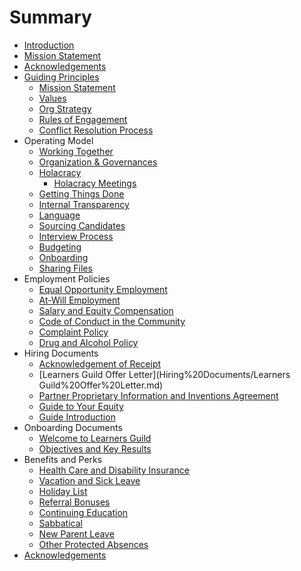 # Summary

* [Introduction](README.md)
* [Mission Statement](Guiding_Principles/Mission_Statement.md)
* [Acknowledgements](Acknowledgements.md)
* [Guiding Principles](Guiding_Principles/README.md)
   * [Mission Statement](Guiding_Principles/Mission_Statement.md)
   * [Values](Guiding%20Principles/Learners%20Guild%20Values.md)
   * [Org Strategy](Guiding%20Principles/Strategy.md)
   * [Rules of Engagement](Guiding%20Principles/Engagement.md)
   * [Conflict Resolution Process](Guiding%20Principles/Conflict.md)
* Operating Model
   * [Working Together](Operating%20Model/Working%20Together.md)
   * [Organization & Governances](Operating%20Model/Organization%20and%20Governance.md)
   * [Holacracy](Operating%20Model/Holacracy/Home.md)
       * [Holacracy Meetings](Operating%20Model/Holacracy/Holacracy-Meetings.md)
   * [Getting Things Done](Operating%20Model/GTD.md)
   * [Internal Transparency](Operating%20Model/Internal%20Transparency.md)
   * [Language](Operating%20Model/Language.md)
   * [Sourcing Candidates](Operating%20Model/Sourcing%20Candidates.md)
   * [Interview Process](Operating%20Model/Interview%20Process.md)
   * [Budgeting](Operating%20Model/Budgeting.md)
   * [Onboarding](Operating%20Model/Onboarding.md)
   * [Sharing Files](Operating%20Model/Sharing%20Files.md)
* Employment Policies
   * [Equal Opportunity Employment](Employment%20Policies/Equal%20Opportunity%20Employment.md)
   * [At-Will Employment](Employment%20Policies/At-Will%20Employment.md)
   * [Salary and Equity Compensation](Employment%20Policies/Salary%20and%20Equity%20Compensation.md)
   * [Code of Conduct in the Community](Employment%20Policies/Code%20of%20Conduct%20in%20the%20Community.md)
   * [Complaint Policy](Employment%20Policies/Complaint%20Policy.md)
   * [Drug and Alcohol Policy](Employment%20Policies/Drug%20and%20Alcohol%20Policy.md)
* Hiring Documents
   * [Acknowledgement of Receipt](Hiring%20Documents/Acknowledgment%20of%20Receipt.md)
   * [Learners Guild Offer Letter](Hiring%20Documents/Learners Guild%20Offer%20Letter.md)
   * [Partner Proprietary Information and Inventions Agreement](Hiring%20Documents/Partner%20Proprietary%20Information%20and%20Inventions%20Assignment%20Agreement.md)
   * [Guide to Your Equity](Hiring%20Documents/Guide%20to%20Your%20Equity.md)
   * [Guide Introduction](Hiring%20Documents/Guide%20Introduction.md)
* Onboarding Documents
   * [Welcome to Learners Guild](Onboarding%20Documents/Welcome%20to%20Learners%20Guild.md)
   * [Objectives and Key Results](Onboarding%20Documents/Objectives%20and%20Key%20Results.md)
* Benefits and Perks
   * [Health Care and Disability Insurance](Benefits%20and%20Perks/Healthcare%20and%20Disability%20Insurance.md)
   * [Vacation and Sick Leave](Benefits%20and%20Perks/Vacation%20and%20Sick%20Leave.md)
   * [Holiday List](Benefits%20and%20Perks/Holiday%20List.md)
   * [Referral Bonuses](Benefits%20and%20Perks/Referral%20Bonuses.md)
   * [Continuing Education](Benefits%20and%20Perks/Continuing%20Education.md)
   * [Sabbatical](Benefits%20and%20Perks/Sabbatical.md)
   * [New Parent Leave](Benefits%20and%20Perks/New%20Parent%20Leave.md)
   * [Other Protected Absences](Benefits%20and%20Perks/Other%20Protected%20Absences.md)
* [Acknowledgements](Acknowledgements.md)
